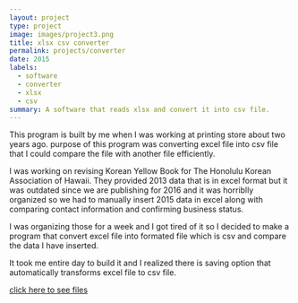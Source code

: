 ```yaml
---
layout: project
type: project
image: images/project3.png
title: xlsx csv converter
permalink: projects/converter
date: 2015
labels:
  - software
  - converter
  - xlsx
  - csv
summary: A software that reads xlsx and convert it into csv file.
---
```


This program is built by me when I was working at printing store about two years ago. purpose of this program was converting excel file into csv file that I could compare the file with another file efficiently. 

I was working on revising Korean Yellow Book for The Honolulu Korean Association of Hawaii. They provided 2013 data that is in excel format but it was outdated since we are publishing for 2016 and it was horriblly organized so we had to manually insert 2015 data in excel along with comparing contact information and confirming business status. 

I was organizing those for a week and I got tired of it so I decided to make a program that convert excel file into formated file which is csv and compare the data I have inserted. 

It took me entire day to build it and I realized there is saving option that automatically transforms excel file to csv file.

<a href="https://github.com/yongkim93/yongkim93.github.io/tree/master/images/project3">click here to see files</a>
